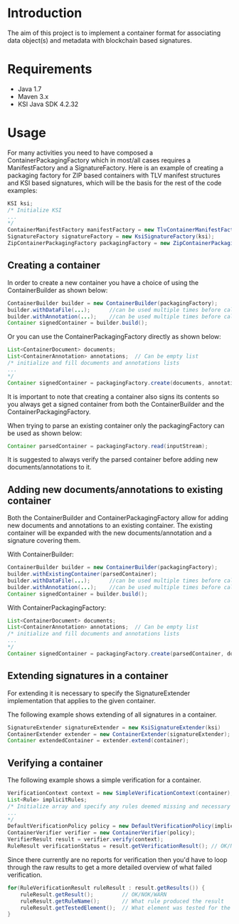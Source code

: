 # Introduction

The aim of this project is to implement a container format for associating data object(s) and metadata with blockchain based signatures. 

# Requirements

* Java 1.7
* Maven 3.x 
* KSI Java SDK 4.2.32

# Usage

For many activities you need to have composed a ContainerPackagingFactory which in most/all cases requires a ManifestFactory and a SignatureFactory.
Here is an example of creating a packaging factory for ZIP based containers with TLV manifest structures and KSI based signatures, which will be the basis for the rest of the code examples:

```java
KSI ksi;
/* Initialize KSI
...
*/
ContainerManifestFactory manifestFactory = new TlvContainerManifestFactory();
SignatureFactory signatureFactory = new KsiSignatureFactory(ksi);
ZipContainerPackagingFactory packagingFactory = new ZipContainerPackagingFactory(signatureFactory, manifestFactory);
```
## Creating a container

In order to create a new container you have a choice of using the ContainerBuilder as shown below:

```java
ContainerBuilder builder = new ContainerBuilder(packagingFactory);
builder.withDataFile(...);      //can be used multiple times before calling build()
builder.withAnnotation(...);    //can be used multiple times before calling build()  or can be omitted
Container signedContainer = builder.build();
```

Or you can use the ContainerPackagingFactory directly as shown below:

```java
List<ContainerDocument> documents;
List<ContainerAnnotation> annotations;  // Can be empty list
/* initialize and fill documents and annotations lists
...
*/
Container signedContainer = packagingFactory.create(documents, annotations);
```

It is important to note that creating a container also signs its contents so you always get a signed container from both the ContainerBuilder and the ContainerPackagingFactory.

When trying to parse an existing container only the packagingFactory can be used as shown below:

```java
Container parsedContainer = packagingFactory.read(inputStream);
```

It is suggested to always verify the parsed container before adding new documents/annotations to it.

## Adding new documents/annotations to existing container

Both the ContainerBuilder and ContainerPackagingFactory allow for adding new documents and annotations to an existing container.
The existing container will be expanded with the new documents/annotation and a signature covering them.

With ContainerBuilder:

```java
ContainerBuilder builder = new ContainerBuilder(packagingFactory);
builder.withExistingContainer(parsedContainer);
builder.withDataFile(...);      //can be used multiple times before calling build()
builder.withAnnotation(...);    //can be used multiple times before calling build()  or can be omitted
Container signedContainer = builder.build();
```

With ContainerPackagingFactory:

```java
List<ContainerDocument> documents;
List<ContainerAnnotation> annotations;  // Can be empty list
/* initialize and fill documents and annotations lists
...
*/
Container signedContainer = packagingFactory.create(parsedContainer, documents, annotations);
```

## Extending signatures in a container

For extending it is necessary to specify the SignatureExtender implementation that applies to the given container.

The following example shows extending of all signatures in a container.

```java
SignatureExtender signatureExtender = new KsiSignatureExtender(ksi)
ContainerExtender extender = new ContainerExtender(signatureExtender);
Container extendedContainer = extender.extend(container);
```

## Verifying a container

The following example shows a simple verification for a container.

```java
VerificationContext context = new SimpleVerificationContext(container);
List<Rule> implicitRules;
/* Initialize array and specify any rules deemed missing and necessary from the DefaultVerificationPolicy
...
*/
DefaultVerificationPolicy policy = new DefaultVerificationPolicy(implicitRules);
ContainerVerifier verifier = new ContainerVerifier(policy);
VerifierResult result = verifier.verify(context);
RuleResult verificationStatus = result.getVerificationResult(); // OK/NOK/WARN
```

Since there currently are no reports for verification then you'd have to loop through the raw results to get a more detailed overview of what failed verification.

```java
for(RuleVerificationResult ruleResult : result.getResults()) {
    ruleResult.getResult();         // OK/NOK/WARN
    ruleResult.getRuleName();       // What rule produced the result
    ruleResult.getTestedElement();  // What element was tested for the result.
}
```
